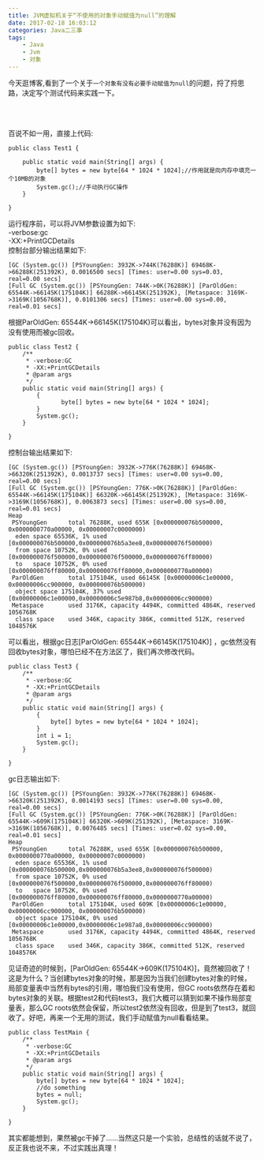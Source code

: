 ```yaml
---
title: JVM虚拟机关于“不使用的对象手动赋值为null”的理解
date: 2017-02-18 16:03:12
categories: Java二三事
tags: 
	- Java
	- Jvm
	- 对象
---
```

今天逛博客,看到了一个关于<code>一个对象有没有必要手动赋值为null</code>的问题，捋了捋思路，决定写个测试代码来实践一下。
<!--more--><br><br>
百说不如一用，直接上代码:<br>
```
public class Test1 {

	public static void main(String[] args) {
		byte[] bytes = new byte[64 * 1024 * 1024];//作用就是向内存中填充一个10MB的对象
		System.gc();//手动执行GC操作
	}

}
```
运行程序前，可以将JVM参数设置为如下:<br>
-verbose:gc<br>
-XX:+PrintGCDetails<br>
控制台部分输出结果如下:<br>
```
[GC (System.gc()) [PSYoungGen: 3932K->744K(76288K)] 69468K->66288K(251392K), 0.0016500 secs] [Times: user=0.00 sys=0.03, real=0.00 secs] 
[Full GC (System.gc()) [PSYoungGen: 744K->0K(76288K)] [ParOldGen: 65544K->66145K(175104K)] 66288K->66145K(251392K), [Metaspace: 3169K->3169K(1056768K)], 0.0101306 secs] [Times: user=0.00 sys=0.00, real=0.01 secs] 
```

根据ParOldGen: 65544K->66145K(175104K)可以看出，bytes对象并没有因为没有使用而被gc回收。
<br>
```
public class Test2 {
	/**
	 * -verbose:GC
	 * -XX:+PrintGCDetails
	 * @param args
	 */
	public static void main(String[] args) {
		{
	           byte[] bytes = new byte[64 * 1024 * 1024];
		}
		System.gc();
	}

}
```
控制台输出结果如下:
```
[GC (System.gc()) [PSYoungGen: 3932K->776K(76288K)] 69468K->66320K(251392K), 0.0013737 secs] [Times: user=0.00 sys=0.00, real=0.00 secs] 
[Full GC (System.gc()) [PSYoungGen: 776K->0K(76288K)] [ParOldGen: 65544K->66145K(175104K)] 66320K->66145K(251392K), [Metaspace: 3169K->3169K(1056768K)], 0.0063873 secs] [Times: user=0.00 sys=0.00, real=0.01 secs] 
Heap
 PSYoungGen      total 76288K, used 655K [0x000000076b500000, 0x0000000770a00000, 0x00000007c0000000)
  eden space 65536K, 1% used [0x000000076b500000,0x000000076b5a3ee8,0x000000076f500000)
  from space 10752K, 0% used [0x000000076f500000,0x000000076f500000,0x000000076ff80000)
  to   space 10752K, 0% used [0x000000076ff80000,0x000000076ff80000,0x0000000770a00000)
 ParOldGen       total 175104K, used 66145K [0x00000006c1e00000, 0x00000006cc900000, 0x000000076b500000)
  object space 175104K, 37% used [0x00000006c1e00000,0x00000006c5e987b8,0x00000006cc900000)
 Metaspace       used 3176K, capacity 4494K, committed 4864K, reserved 1056768K
  class space    used 346K, capacity 386K, committed 512K, reserved 1048576K
```
可以看出，根据gc日志[ParOldGen: 65544K->66145K(175104K)] ，gc依然没有回收bytes对象，哪怕已经不在方法区了，我们再次修改代码。
```
public class Test3 {
	/**
	 * -verbose:GC
	 * -XX:+PrintGCDetails
	 * @param args
	 */
	public static void main(String[] args) {
		{
			byte[] bytes = new byte[64 * 1024 * 1024];
		}
		int i = 1;
		System.gc();
	}

}
```
gc日志输出如下:
```
[GC (System.gc()) [PSYoungGen: 3932K->776K(76288K)] 69468K->66320K(251392K), 0.0014193 secs] [Times: user=0.00 sys=0.00, real=0.00 secs] 
[Full GC (System.gc()) [PSYoungGen: 776K->0K(76288K)] [ParOldGen: 65544K->609K(175104K)] 66320K->609K(251392K), [Metaspace: 3169K->3169K(1056768K)], 0.0076485 secs] [Times: user=0.02 sys=0.00, real=0.01 secs] 
Heap
 PSYoungGen      total 76288K, used 655K [0x000000076b500000, 0x0000000770a00000, 0x00000007c0000000)
  eden space 65536K, 1% used [0x000000076b500000,0x000000076b5a3ee8,0x000000076f500000)
  from space 10752K, 0% used [0x000000076f500000,0x000000076f500000,0x000000076ff80000)
  to   space 10752K, 0% used [0x000000076ff80000,0x000000076ff80000,0x0000000770a00000)
 ParOldGen       total 175104K, used 609K [0x00000006c1e00000, 0x00000006cc900000, 0x000000076b500000)
  object space 175104K, 0% used [0x00000006c1e00000,0x00000006c1e987a8,0x00000006cc900000)
 Metaspace       used 3176K, capacity 4494K, committed 4864K, reserved 1056768K
  class space    used 346K, capacity 386K, committed 512K, reserved 1048576K
```
见证奇迹的时候到，[ParOldGen: 65544K->609K(175104K)]，竟然被回收了！这是为什么？当创建bytes对象的时候，那是因为当我们创建bytes对象的时候，局部变量表中当然有bytes的引用，哪怕我们没有使用，但GC roots依然存在着和bytes对象的关联。根据test2和代码test3，我们大概可以猜到如果不操作局部变量表，那么GC roots依然会保留，所以test2依然没有回收，但是到了test3，就回收了。好吧，再来一个无用的测试，我们手动赋值为null看看结果。
<br>
```
public class TestMain {
	/**
	 * -verbose:GC
	 * -XX:+PrintGCDetails
	 * @param args
	 */
	public static void main(String[] args) {
		byte[] bytes = new byte[64 * 1024 * 1024];
		//do something
		bytes = null;
		System.gc();
	}

}
```
其实都能想到，果然被gc干掉了……当然这只是一个实验，总结性的话就不说了，反正我也说不来，不过实践出真理！

